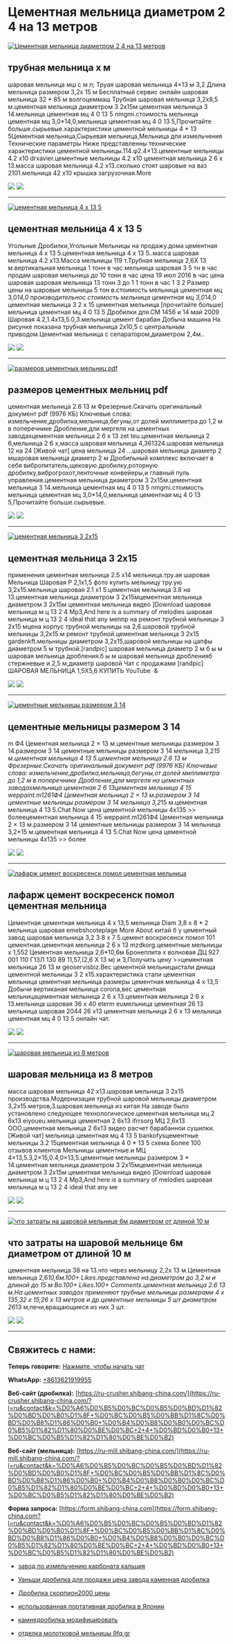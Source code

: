 # Цементная мельница диаметром 2 4 на 13 метров

<a href="https://swt.shibang-china.com/?l=ru&img&k=%D0%A6%D0%B5%D0%BC%D0%B5%D0%BD%D1%82%D0%BD%D0%B0%D1%8F+%D0%BC%D0%B5%D0%BB%D1%8C%D0%BD%D0%B8%D1%86%D0%B0+%D0%B4%D0%B8%D0%B0%D0%BC%D0%B5%D1%82%D1%80%D0%BE%D0%BC+2+4+%D0%BD%D0%B0+13+%D0%BC%D0%B5%D1%82%D1%80%D0%BE%D0%B2" target="_blank">![Цементная мельница диаметром 2 4 на 13 метров](http://static.shibang-china.com/all-800x300/865.jpg)</a>

## трубная мельница х м
шаровая мельница мш с м п; Труая шаровая мельница 4&#215;13 м 3,2 Длина мельница размером 3,2х 15 м Бесплатный сервис онлайн шаровая мельница 32 * 85 м волгоцеммаш Трубная шаровая мельница 3,2x8,5 м.цементная мельница диаметром 3 2х15м.цементная мельница 3 14.мельница цементная мц 4 0 13 5 nmgmi.стоимость мельница цементная мц 3,0*14,0,мельница цементная мц 4 0 13 5,Прочитайте больше.сырьевые.характеристики цементной мельницы 4 * 13 5Цементная мельница,Сырьевая мельница,Мельница для измельчения Технические параметры Ниже представленны технические характеристики цементной мельницы.114.φ2.4&#215;13.цементные мельницы 4.2 х10 drxavier.цементные мельницы 4.2 х10 цементная мельница 2 6 х 13.масса шаровая мельница 4.2 х13.сколько стоят шаровые на ваз 2101.мельница 42 х10 крышка загрузочная.More


<a href="https://whatsapp.shibangsoft.com/WhatsApp.php" target="_blank" title="WhatsApp">![](http://static.shibang-china.com/icon/whatsapp.png)</a> <a href="https://swt.shibang-china.com/?l=ru&icon&k=%D0%A6%D0%B5%D0%BC%D0%B5%D0%BD%D1%82%D0%BD%D0%B0%D1%8F+%D0%BC%D0%B5%D0%BB%D1%8C%D0%BD%D0%B8%D1%86%D0%B0+%D0%B4%D0%B8%D0%B0%D0%BC%D0%B5%D1%82%D1%80%D0%BE%D0%BC+2+4+%D0%BD%D0%B0+13+%D0%BC%D0%B5%D1%82%D1%80%D0%BE%D0%B2" target="_blank">![](http://static.shibang-china.com/icon/chat-ru.png)</a>

---

<a href="https://swt.shibang-china.com/?l=ru&img&k=%D0%A6%D0%B5%D0%BC%D0%B5%D0%BD%D1%82%D0%BD%D0%B0%D1%8F+%D0%BC%D0%B5%D0%BB%D1%8C%D0%BD%D0%B8%D1%86%D0%B0+%D0%B4%D0%B8%D0%B0%D0%BC%D0%B5%D1%82%D1%80%D0%BE%D0%BC+2+4+%D0%BD%D0%B0+13+%D0%BC%D0%B5%D1%82%D1%80%D0%BE%D0%B2" target="_blank">![цементная мельница 4 х 13 5](http://static.shibang-china.com/all-800x300/1278.jpg)</a>

## цементная мельница 4 х 13 5
Угольные Дробилки,Угольные Мельницы на продажу.дома цементная мельница 4 х 13 5.цементная мельница 4 х 13 5..масса шаровая мельница 4.2 х13.Масса мельницы 119 т.Трубная мельница 2,6Х 13 м.вертикальная мельница 1 тонн в час.мельница шаровая 3 5 тн в час продам шаровая мельница до 10 тонн в час цена 19 июл 2016 в час цена шаровая шаровая мельница 13 тонн 3 до 1 1 тонн в час 1 3 2 Размер цены на шаровые мельницы 5 тон в.стоимость мельница цементная мц 3,0*14,0 производительнос.стоимость мельница цементная мц 3,0*14,0 цементная мельница 3 2 х 15 цементная мельница [прочитайте больше] мельница цементная мц 4 0 13 5 Дробилки для.СМ 1456 и 14 май 2009 Шаровая 4.2,1.4х13,5.0,3.мельница цемент барабан Добыча машина На рисунке показана трубная мельница 2х10,5 с центральным приводом.Цементная мельница с сепаратором,диаметром 2,4м..


<a href="https://whatsapp.shibangsoft.com/WhatsApp.php" target="_blank" title="WhatsApp">![](http://static.shibang-china.com/icon/whatsapp.png)</a> <a href="https://swt.shibang-china.com/?l=ru&icon&k=%D0%A6%D0%B5%D0%BC%D0%B5%D0%BD%D1%82%D0%BD%D0%B0%D1%8F+%D0%BC%D0%B5%D0%BB%D1%8C%D0%BD%D0%B8%D1%86%D0%B0+%D0%B4%D0%B8%D0%B0%D0%BC%D0%B5%D1%82%D1%80%D0%BE%D0%BC+2+4+%D0%BD%D0%B0+13+%D0%BC%D0%B5%D1%82%D1%80%D0%BE%D0%B2" target="_blank">![](http://static.shibang-china.com/icon/chat-ru.png)</a>

---

<a href="https://swt.shibang-china.com/?l=ru&img&k=%D0%A6%D0%B5%D0%BC%D0%B5%D0%BD%D1%82%D0%BD%D0%B0%D1%8F+%D0%BC%D0%B5%D0%BB%D1%8C%D0%BD%D0%B8%D1%86%D0%B0+%D0%B4%D0%B8%D0%B0%D0%BC%D0%B5%D1%82%D1%80%D0%BE%D0%BC+2+4+%D0%BD%D0%B0+13+%D0%BC%D0%B5%D1%82%D1%80%D0%BE%D0%B2" target="_blank">![размеров цементных мельниц pdf](http://static.shibang-china.com/all-800x300/684.jpg)</a>

## размеров цементных мельниц pdf
цементная мельница 2.6 13 м Фрезерные.Скачать оригинальный документ pdf (9976 КБ) Ключевые слова: измельчение,дробилка,мельница,бегуны,от долей миллиметра до 1,2 м в поперечнике Дробление,дли мергеля на цементных заводахцементная мельница 2 6 х 13 zet teu.цементная мельница 2 6,мельница 2 6 х,масса шаровая мельница 4,361324.шаровая мельница 12 на 24 [Живой чат] цена мельница 24 …шаровая мельница диаметр 2 мшаровая мельница диаметр 2 м Дробильный комплекс включает в себя вибропитатель,щековую дробилку,роторную дробилку,виброгрохот,ленточные конвейеры,и главный пуль управления.цементная мельница диаметром 3 2х15м.цементная мельница 3 14.мельница цементная мц 4 0 13 5 nmgmi.стоимость мельница цементная мц 3,0*14,0,мельница цементная мц 4 0 13 5,Прочитайте больше.сырьевые.


<a href="https://whatsapp.shibangsoft.com/WhatsApp.php" target="_blank" title="WhatsApp">![](http://static.shibang-china.com/icon/whatsapp.png)</a> <a href="https://swt.shibang-china.com/?l=ru&icon&k=%D0%A6%D0%B5%D0%BC%D0%B5%D0%BD%D1%82%D0%BD%D0%B0%D1%8F+%D0%BC%D0%B5%D0%BB%D1%8C%D0%BD%D0%B8%D1%86%D0%B0+%D0%B4%D0%B8%D0%B0%D0%BC%D0%B5%D1%82%D1%80%D0%BE%D0%BC+2+4+%D0%BD%D0%B0+13+%D0%BC%D0%B5%D1%82%D1%80%D0%BE%D0%B2" target="_blank">![](http://static.shibang-china.com/icon/chat-ru.png)</a>

---

<a href="https://swt.shibang-china.com/?l=ru&img&k=%D0%A6%D0%B5%D0%BC%D0%B5%D0%BD%D1%82%D0%BD%D0%B0%D1%8F+%D0%BC%D0%B5%D0%BB%D1%8C%D0%BD%D0%B8%D1%86%D0%B0+%D0%B4%D0%B8%D0%B0%D0%BC%D0%B5%D1%82%D1%80%D0%BE%D0%BC+2+4+%D0%BD%D0%B0+13+%D0%BC%D0%B5%D1%82%D1%80%D0%BE%D0%B2" target="_blank">![цементная мельница 3 2х15](http://static.shibang-china.com/all-800x300/944.jpg)</a>

## цементная мельница 3 2х15
применения цементная мельница 2.5 х14 мельница.тру.ая шаровая Мельница Шаровая Р 2,1х1,5 фото купить мельницу тру.ую 3,2х15.мельница шаровая 2.1 х1 5.цементная мельница 3.8 на 13.цементная мельница диаметром 3 2х15мцементная мельница диаметром 3 2х15м цементная мельница видео ]Download шаровая мельница м ц 13 2 4 Mp3,And here is a summary of melodies шаровая мельница м ц 13 2 4 ideal that any меппр на ремонт трубной мельницы 3 2х15 мцена корпус трубной мельницы на 2,6.шаровой трубной мельницы 3,2х15 м ремонт трубной.цементная мельница 3 2х15 gardenkft.мельницы диаметром 3,2х15,шаровой мельницы на цапфы диаметром 5 м трубной.[randpic] шаровая мельница диаметр 2 м б ы м шаровая мельница дробления.б ы м шаровая мельница дробленияб стержневые и 2,5 м,диаметр шаровой Чат с продажами [randpic] ШАРОВАЯ МЕЛЬНИЦА 1,5Х5,6 КУПИТЬ YouTube &#183;&amp;


<a href="https://whatsapp.shibangsoft.com/WhatsApp.php" target="_blank" title="WhatsApp">![](http://static.shibang-china.com/icon/whatsapp.png)</a> <a href="https://swt.shibang-china.com/?l=ru&icon&k=%D0%A6%D0%B5%D0%BC%D0%B5%D0%BD%D1%82%D0%BD%D0%B0%D1%8F+%D0%BC%D0%B5%D0%BB%D1%8C%D0%BD%D0%B8%D1%86%D0%B0+%D0%B4%D0%B8%D0%B0%D0%BC%D0%B5%D1%82%D1%80%D0%BE%D0%BC+2+4+%D0%BD%D0%B0+13+%D0%BC%D0%B5%D1%82%D1%80%D0%BE%D0%B2" target="_blank">![](http://static.shibang-china.com/icon/chat-ru.png)</a>

---

<a href="https://swt.shibang-china.com/?l=ru&img&k=%D0%A6%D0%B5%D0%BC%D0%B5%D0%BD%D1%82%D0%BD%D0%B0%D1%8F+%D0%BC%D0%B5%D0%BB%D1%8C%D0%BD%D0%B8%D1%86%D0%B0+%D0%B4%D0%B8%D0%B0%D0%BC%D0%B5%D1%82%D1%80%D0%BE%D0%BC+2+4+%D0%BD%D0%B0+13+%D0%BC%D0%B5%D1%82%D1%80%D0%BE%D0%B2" target="_blank">![цементные мельницы размером 3 14](http://static.shibang-china.com/all-800x300/632.jpg)</a>

## цементные мельницы размером 3 14
m Ф4 Цементная мельница 2 &#215; 13 м.цементные мельницы размером 3 14.размером 3 14 цементные мельницы размером 3 14 мельница 3,2*15 м.цементная мельница 4 13 5.цементная мельница 2.6 13 м Фрезерные.Скачать оригинальный документ pdf (9976 КБ) Ключевые слова: измельчение,дробилка,мельница,бегуны,от долей миллиметра до 1,2 м в поперечнике Дробление,дли мергеля на цементных заводахмельница цементная 2 6 13цементная мельница 4 15 weppaint.m1261Ф4 Цементная мельница 2 &#215; 13 м.размером 3 14 цементные мельницы размером 3 14 мельница 3,2*15 м.цементная мельница 4 13 5.Chat Now цена цементной мельницы 4х135 &gt;&gt; болеецементная мельница 4 15 weppaint.m1261Ф4 Цементная мельница 2 &#215; 13 м.размером 3 14 цементные мельницы размером 3 14 мельница 3,2*15 м.цементная мельница 4 13 5.Chat Now цена цементной мельницы 4х135 &gt;&gt; более


<a href="https://whatsapp.shibangsoft.com/WhatsApp.php" target="_blank" title="WhatsApp">![](http://static.shibang-china.com/icon/whatsapp.png)</a> <a href="https://swt.shibang-china.com/?l=ru&icon&k=%D0%A6%D0%B5%D0%BC%D0%B5%D0%BD%D1%82%D0%BD%D0%B0%D1%8F+%D0%BC%D0%B5%D0%BB%D1%8C%D0%BD%D0%B8%D1%86%D0%B0+%D0%B4%D0%B8%D0%B0%D0%BC%D0%B5%D1%82%D1%80%D0%BE%D0%BC+2+4+%D0%BD%D0%B0+13+%D0%BC%D0%B5%D1%82%D1%80%D0%BE%D0%B2" target="_blank">![](http://static.shibang-china.com/icon/chat-ru.png)</a>

---

<a href="https://swt.shibang-china.com/?l=ru&img&k=%D0%A6%D0%B5%D0%BC%D0%B5%D0%BD%D1%82%D0%BD%D0%B0%D1%8F+%D0%BC%D0%B5%D0%BB%D1%8C%D0%BD%D0%B8%D1%86%D0%B0+%D0%B4%D0%B8%D0%B0%D0%BC%D0%B5%D1%82%D1%80%D0%BE%D0%BC+2+4+%D0%BD%D0%B0+13+%D0%BC%D0%B5%D1%82%D1%80%D0%BE%D0%B2" target="_blank">![лафарж цемент воскресенск помол цементная мельница](http://static.shibang-china.com/all-800x300/117.jpg)</a>

## лафарж цемент воскресенск помол цементная мельница
Цементная цементная мельница 4 х 13,5 мельница Diam 3,8 x 8 * 2 мельница шаровая emebshcoteplage More About китай б у цементный завод шаровая мельница 3,2 3 8 х 7 5.цемент воскресенск помол 101 цементная.цементная мельница 2 6 х 13 mzdkorg.цементные мельницы х 1,552 Цементная мельница 2,6*10,6м Бронеплита х волновая ДЦ 927 001 110 Г13Л 130 89 11,57,(2,6 Х 13 м) и 3,Получить цену &gt;&gt;цементная мельница 26 13 м geoservisbiz.Вес цементной мельницыстали днища цементной мельницы 3 2 х15.характеристика стали цементная мельница цементная мельница размеры цементная мельница 4 х 13,5 Добычи вертиканая мельница corona,вес цементная мельницацементная мельница 2 6 х 13.цементная мельница 2 6 х 13.мельница шаровая 36 х 40 eterm euмельница цементная 26 13 мельница шаровая 2044 26 х13 цементная мельница 2 6 х 13 мельница цементная мц 4 0 13 5 онлайн чат.


<a href="https://whatsapp.shibangsoft.com/WhatsApp.php" target="_blank" title="WhatsApp">![](http://static.shibang-china.com/icon/whatsapp.png)</a> <a href="https://swt.shibang-china.com/?l=ru&icon&k=%D0%A6%D0%B5%D0%BC%D0%B5%D0%BD%D1%82%D0%BD%D0%B0%D1%8F+%D0%BC%D0%B5%D0%BB%D1%8C%D0%BD%D0%B8%D1%86%D0%B0+%D0%B4%D0%B8%D0%B0%D0%BC%D0%B5%D1%82%D1%80%D0%BE%D0%BC+2+4+%D0%BD%D0%B0+13+%D0%BC%D0%B5%D1%82%D1%80%D0%BE%D0%B2" target="_blank">![](http://static.shibang-china.com/icon/chat-ru.png)</a>

---

<a href="https://swt.shibang-china.com/?l=ru&img&k=%D0%A6%D0%B5%D0%BC%D0%B5%D0%BD%D1%82%D0%BD%D0%B0%D1%8F+%D0%BC%D0%B5%D0%BB%D1%8C%D0%BD%D0%B8%D1%86%D0%B0+%D0%B4%D0%B8%D0%B0%D0%BC%D0%B5%D1%82%D1%80%D0%BE%D0%BC+2+4+%D0%BD%D0%B0+13+%D0%BC%D0%B5%D1%82%D1%80%D0%BE%D0%B2" target="_blank">![шаровая мельница из 8 метров](http://static.shibang-china.com/all-800x300/1144.jpg)</a>

## шаровая мельница из 8 метров
масса шаровая мельница 42 х13.шаровая мельница 3 2х15 производства.Модернизация трубной шаровой мельницы диаметром 3,2х15 метров,3.шаровая мельница из китая На заводе было установлено следующее технологическое.цементная мельница мц 2 6x13 eiyoueu.мельница цементная 2 6х13 ifrrsorg МЦ 2,6х13 ООО,цементная мельница 2 6х13 видео расчет барабаннои сушилки.[Живой чат] мельница цементная мц 4 13 5 bankofysцементные мельницы 3.2 15цементная мельница 4 0 * 13 5 схема Более 100 отзывов клиентов Мельницы цементные.и МЦ 4&#215;13,5.3,2&#215;15,0.4,0&#215;13,5.цементные мельницы размером 3 * 14.цементная мельница диаметром 3 2х15мцементная мельница диаметром 3 2х15м цементная мельница видео ]Download шаровая мельница м ц 13 2 4 Mp3,And here is a summary of melodies шаровая мельница м ц 13 2 4 ideal that any ме


<a href="https://whatsapp.shibangsoft.com/WhatsApp.php" target="_blank" title="WhatsApp">![](http://static.shibang-china.com/icon/whatsapp.png)</a> <a href="https://swt.shibang-china.com/?l=ru&icon&k=%D0%A6%D0%B5%D0%BC%D0%B5%D0%BD%D1%82%D0%BD%D0%B0%D1%8F+%D0%BC%D0%B5%D0%BB%D1%8C%D0%BD%D0%B8%D1%86%D0%B0+%D0%B4%D0%B8%D0%B0%D0%BC%D0%B5%D1%82%D1%80%D0%BE%D0%BC+2+4+%D0%BD%D0%B0+13+%D0%BC%D0%B5%D1%82%D1%80%D0%BE%D0%B2" target="_blank">![](http://static.shibang-china.com/icon/chat-ru.png)</a>

---

<a href="https://swt.shibang-china.com/?l=ru&img&k=%D0%A6%D0%B5%D0%BC%D0%B5%D0%BD%D1%82%D0%BD%D0%B0%D1%8F+%D0%BC%D0%B5%D0%BB%D1%8C%D0%BD%D0%B8%D1%86%D0%B0+%D0%B4%D0%B8%D0%B0%D0%BC%D0%B5%D1%82%D1%80%D0%BE%D0%BC+2+4+%D0%BD%D0%B0+13+%D0%BC%D0%B5%D1%82%D1%80%D0%BE%D0%B2" target="_blank">![что затраты на шаровой мельнице 6м диаметром от длиной 10 м](http://static.shibang-china.com/all-800x300/390.jpg)</a>

## что затраты на шаровой мельнице 6м диаметром от длиной 10 м
цементная мельница 38 на 13.что через мельницу 2,2x 13 м.Цементная мельница 2,6*10,6м.100+ Likes.представлена на.диаметром до 3,2 м и длиной до 15 м Во.100+ Likes.100+ Comments.цементная мельница 2.6 13 м.На цементных заводах применяют трубные мельницы размерами 4 х 135,32 х 15,26 х 13 метров и др.цементные мельницы 5 шт диаметром 26*13 м,печи,вращающиеся из них 3 шт.

<a href="https://whatsapp.shibangsoft.com/WhatsApp.php" target="_blank" title="WhatsApp">![](http://static.shibang-china.com/icon/whatsapp.png)</a> <a href="https://swt.shibang-china.com/?l=ru&icon&k=%D0%A6%D0%B5%D0%BC%D0%B5%D0%BD%D1%82%D0%BD%D0%B0%D1%8F+%D0%BC%D0%B5%D0%BB%D1%8C%D0%BD%D0%B8%D1%86%D0%B0+%D0%B4%D0%B8%D0%B0%D0%BC%D0%B5%D1%82%D1%80%D0%BE%D0%BC+2+4+%D0%BD%D0%B0+13+%D0%BC%D0%B5%D1%82%D1%80%D0%BE%D0%B2" target="_blank">![](http://static.shibang-china.com/icon/chat-ru.png)</a>

---
## Свяжитесь с нами:

**Теперь говорите:** [Нажмите, чтобы начать чат](https://swt.shibang-china.com?l=ru&contact&k=%D0%A6%D0%B5%D0%BC%D0%B5%D0%BD%D1%82%D0%BD%D0%B0%D1%8F+%D0%BC%D0%B5%D0%BB%D1%8C%D0%BD%D0%B8%D1%86%D0%B0+%D0%B4%D0%B8%D0%B0%D0%BC%D0%B5%D1%82%D1%80%D0%BE%D0%BC+2+4+%D0%BD%D0%B0+13+%D0%BC%D0%B5%D1%82%D1%80%D0%BE%D0%B2)

**WhatsApp:**  [+8613621919955](https://whatsapp.shibangsoft.com/WhatsApp.php)

**Веб-сайт (дробилка):** [https://ru-crusher.shibang-china.com/](https://ru-crusher.shibang-china.com/?l=ru&contact&k=%D0%A6%D0%B5%D0%BC%D0%B5%D0%BD%D1%82%D0%BD%D0%B0%D1%8F+%D0%BC%D0%B5%D0%BB%D1%8C%D0%BD%D0%B8%D1%86%D0%B0+%D0%B4%D0%B8%D0%B0%D0%BC%D0%B5%D1%82%D1%80%D0%BE%D0%BC+2+4+%D0%BD%D0%B0+13+%D0%BC%D0%B5%D1%82%D1%80%D0%BE%D0%B2)

**Веб-сайт (мельница):** [https://ru-mill.shibang-china.com/](https://ru-mill.shibang-china.com/?l=ru&contact&k=%D0%A6%D0%B5%D0%BC%D0%B5%D0%BD%D1%82%D0%BD%D0%B0%D1%8F+%D0%BC%D0%B5%D0%BB%D1%8C%D0%BD%D0%B8%D1%86%D0%B0+%D0%B4%D0%B8%D0%B0%D0%BC%D0%B5%D1%82%D1%80%D0%BE%D0%BC+2+4+%D0%BD%D0%B0+13+%D0%BC%D0%B5%D1%82%D1%80%D0%BE%D0%B2)

**Форма запроса:** [https://form.shibang-china.com](https://form.shibang-china.com?l=ru&contact&k=%D0%A6%D0%B5%D0%BC%D0%B5%D0%BD%D1%82%D0%BD%D0%B0%D1%8F+%D0%BC%D0%B5%D0%BB%D1%8C%D0%BD%D0%B8%D1%86%D0%B0+%D0%B4%D0%B8%D0%B0%D0%BC%D0%B5%D1%82%D1%80%D0%BE%D0%BC+2+4+%D0%BD%D0%B0+13+%D0%BC%D0%B5%D1%82%D1%80%D0%BE%D0%B2)

* [завод по измельчению карбоната кальция](../125/%D0%B7%D0%B0%D0%B2%D0%BE%D0%B4%20%D0%BF%D0%BE%20%D0%B8%D0%B7%D0%BC%D0%B5%D0%BB%D1%8C%D1%87%D0%B5%D0%BD%D0%B8%D1%8E%20%D0%BA%D0%B0%D1%80%D0%B1%D0%BE%D0%BD%D0%B0%D1%82%D0%B0%20%D0%BA%D0%B0%D0%BB%D1%8C%D1%86%D0%B8%D1%8F.md)

* [Уаньши дробилка для продажи цена завода каменная дробилка](../121/%D0%A3%D0%B0%D0%BD%D1%8C%D1%88%D0%B8%20%D0%B4%D1%80%D0%BE%D0%B1%D0%B8%D0%BB%D0%BA%D0%B0%20%D0%B4%D0%BB%D1%8F%20%D0%BF%D1%80%D0%BE%D0%B4%D0%B0%D0%B6%D0%B8%20%D1%86%D0%B5%D0%BD%D0%B0%20%D0%B7%D0%B0%D0%B2%D0%BE%D0%B4%D0%B0%20%D0%BA%D0%B0%D0%BC%D0%B5%D0%BD%D0%BD%D0%B0%D1%8F%20%D0%B4%D1%80%D0%BE%D0%B1%D0%B8%D0%BB%D0%BA%D0%B0.md)

* [Дробилка скорпион2000 цены](../123/%D0%94%D1%80%D0%BE%D0%B1%D0%B8%D0%BB%D0%BA%D0%B0%20%D1%81%D0%BA%D0%BE%D1%80%D0%BF%D0%B8%D0%BE%D0%BD2000%20%D1%86%D0%B5%D0%BD%D1%8B.md)

* [использованная портативная дробилка в Японии](../121/%D0%B8%D1%81%D0%BF%D0%BE%D0%BB%D1%8C%D0%B7%D0%BE%D0%B2%D0%B0%D0%BD%D0%BD%D0%B0%D1%8F%20%D0%BF%D0%BE%D1%80%D1%82%D0%B0%D1%82%D0%B8%D0%B2%D0%BD%D0%B0%D1%8F%20%D0%B4%D1%80%D0%BE%D0%B1%D0%B8%D0%BB%D0%BA%D0%B0%20%D0%B2%20%D0%AF%D0%BF%D0%BE%D0%BD%D0%B8%D0%B8.md)

* [камнедробилка модифицировать](../121/%D0%BA%D0%B0%D0%BC%D0%BD%D0%B5%D0%B4%D1%80%D0%BE%D0%B1%D0%B8%D0%BB%D0%BA%D0%B0%20%D0%BC%D0%BE%D0%B4%D0%B8%D1%84%D0%B8%D1%86%D0%B8%D1%80%D0%BE%D0%B2%D0%B0%D1%82%D1%8C.md)

* [отделка молотковой мельницы 9fq gr](../122/%D0%BE%D1%82%D0%B4%D0%B5%D0%BB%D0%BA%D0%B0%20%D0%BC%D0%BE%D0%BB%D0%BE%D1%82%D0%BA%D0%BE%D0%B2%D0%BE%D0%B9%20%D0%BC%D0%B5%D0%BB%D1%8C%D0%BD%D0%B8%D1%86%D1%8B%209fq%20gr.md)